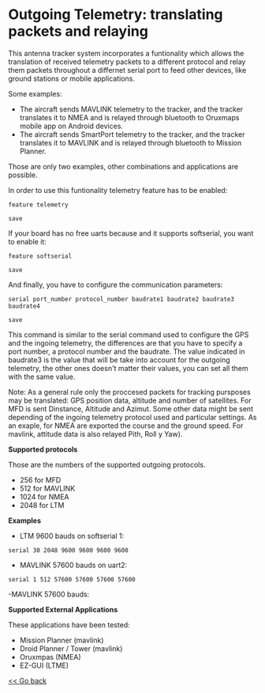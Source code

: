 # Outgoing Telemetry: translating packets and relaying

This antenna tracker system incorporates a funtionality which allows the translation of received telemetry packets to a different protocol and relay them packets throughout a differnet serial port to feed other devices, like ground stations or mobile applications.

Some examples:

* The aircraft sends MAVLINK telemetry to the tracker, and the tracker translates it to NMEA and is relayed through bluetooth to Oruxmaps mobile app on Android devices.
* The aircraft sends SmartPort telemetry to the tracker, and the tracker translates it to MAVLINK and is relayed through bluetooth to Mission Planner.

Those are only two examples, other combinations and applications are possible.

In order to use this funtionality telemetry feature has to be enabled:

```
feature telemetry

save

```

If your board has no free uarts because and it supports softserial, you want to enable it:

```
feature softserial

save
```

And finally, you have to configure the communication parameters:

```
serial port_number protocol_number baudrate1 baudrate2 baudrate3 baudrate4

save
```

This command is similar to the serial command used to configure the GPS and the ingoing telemetry, the differences are that you have to specify a port number, a protocol number and the baudrate. The value indicated in baudrate3 is the value that will be take into account  for the outgoing telemetry, the other ones doesn't matter their values, you can set all them with the same value.

Note: As a general rule only the proccesed packets for tracking pursposes may be translated: GPS position data, altitude and number of satellites. For MFD is sent Dinstance, Altitude and  Azimut. Some other data might be sent depending of the ingoing telemetry protocol used and particular settings. As an exaple, for NMEA are exported the course and the ground speed. For mavlink, attitude data is also relayed Pith, Roll y Yaw).

**Supported protocols**

Those are the numbers of the supported outgoing protocols.

* 256 for MFD
* 512 for MAVLINK
* 1024 for NMEA
* 2048 for LTM

**Examples**

- LTM 9600 bauds on softserial 1:
```
serial 30 2048 9600 9600 9600 9600
```
- MAVLINK 57600 bauds on uart2:
```
serial 1 512 57600 57600 57600 57600
```


-MAVLINK 57600 bauds:

**Supported External Applications**

These applications have been tested:

* Mission Planner (mavlink)
* Droid Planner / Tower (mavlink)
* Oruxmpas (NMEA)
* EZ-GUI (LTME)

[<< Go back](https://github.com/raul-ortega/u360gts/blob/master/wiki/index.md)
